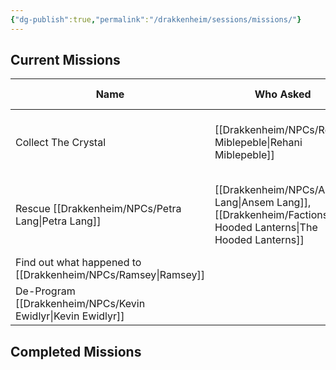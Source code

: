 ```yaml
---
{"dg-publish":true,"permalink":"/drakkenheim/sessions/missions/"}
---
```


## Current Missions

| Name                             | Who Asked                               | First Session                 | Resolved Session | Notes                                                                                                   |
| -------------------------------- | --------------------------------------- | ----------------------------- | ----------------- | ------------------------------------------------------------------------------------------------------- |
| Collect The Crystal              | [[Drakkenheim/NPCs/Rehani Miblepeble\|Rehani Miblepeble]]                   | [[Drakkenheim/_Sessions/S5 - Chillin in Emberwood\|S5 - Chillin in Emberwood]] |                   | The crystal's in the [[Drakkenheim/Locations/Rat's Nest Tavern\|Rat's Nest Tavern]], rumored to be worth 1,000 GP, but she's willing to pay 1250 |
| Rescue [[Drakkenheim/NPCs/Petra Lang\|Petra Lang]]            | [[Drakkenheim/NPCs/Ansem Lang\|Ansem Lang]], [[Drakkenheim/Factions/The Hooded Lanterns\|The Hooded Lanterns]] | [[Drakkenheim/_Sessions/S5 - Chillin in Emberwood\|S5 - Chillin in Emberwood]] |                   | [[Drakkenheim/NPCs/Petra Lang\|Petra]] was captured by [[Drakkenheim/Creatures/Ratlings\|Ratlings]] and has been taken to the [[Drakkenheim/Locations/Rat's Nest Tavern\|Rat's Nest Tavern]]      |
| Find out what happened to [[Drakkenheim/NPCs/Ramsey\|Ramsey]] |                                         |                               |                   |                                                                                                         |
| De-Program [[Drakkenheim/NPCs/Kevin Ewidlyr\|Kevin Ewidlyr]]                                 |                                         |                               |                   |                                                                                                         |


## Completed Missions
